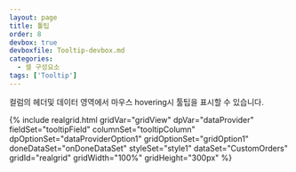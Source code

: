 ```yaml
---
layout: page
title: 툴팁
order: 8
devbox: true
devboxfile: Tooltip-devbox.md
categories:
  - 셀 구성요소
tags: ['Tooltip']
---
```


컬럼의 헤더및 데이터 영역에서 마우스 hovering시 툴팁을 표시할 수 있습니다.

<script>
	var onDoneDataSet = function() {
		gridView.onShowTooltip = function (grid, index, value) {
		    var column = index.column;
		    var itemIndex = index.itemIndex;
		     
		    var tooltip = value;
		    if (column == "OrderID") {
		        tooltip = "No: " + value +
		            "\r\nSales Emp: " + grid.getValue(itemIndex, "EmployeeID") +
		            "\r\nProduct:" + grid.getValue(itemIndex, "ProductName") +
		            "\r\nQty:" + grid.getValue(itemIndex, "Quantity");
		    } else if (column == "CustomerID") {
		        tooltip = "Id: " + value +
		            "\r\nName: " + grid.getValue(itemIndex, "CompanyName") +
		            "\r\nPhone:" + grid.getValue(itemIndex, "Phone");
		    } else if (column == "ShipVia") {
		        tooltip = "ShipVia: " + value +
		            "\r\nShip Name: " + grid.getValue(itemIndex, "ShipName") +
		            "(" + grid.getValue(itemIndex, "ShipAddress") +  " " +
		                  grid.getValue(itemIndex, "ShipCity") + " " +
		                  grid.getValue(itemIndex, "ShipCountry") +  ")" +
		            "\r\nFreight:" + grid.getValue(itemIndex, "Freight");
		    }
		    return tooltip;
		}
	}
</script>

{% include realgrid.html
  gridVar="gridView"
  dpVar="dataProvider"
  fieldSet="tooltipField"
  columnSet="tooltipColumn"
  dpOptionSet="dataProviderOption1"
  gridOptionSet="gridOption1"
  doneDataSet="onDoneDataSet"
  styleSet="style1"
  dataSet="CustomOrders"
  gridId="realgrid"
  gridWidth="100%"
  gridHeight="300px" %}
